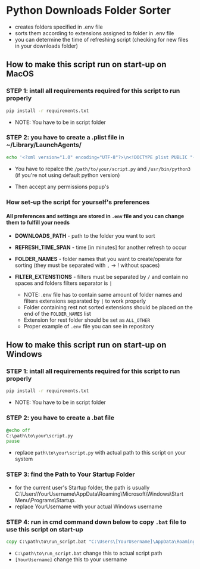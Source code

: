 # Python Downloads Folder Sorter

* creates folders specified in .env file
* sorts them according to extensions assigned to folder in .env file
* you can determine the time of refreshing script (checking for new files in your downloads folder)

## How to make this script run on start-up on MacOS

### STEP 1: intall all requirements required for this script to run properly

```bash
pip install -r requirements.txt
```
* NOTE: You have to be in script folder

### STEP 2: you have to create a .plist file in ~/Library/LaunchAgents/ 

```bash 
echo '<?xml version="1.0" encoding="UTF-8"?>\n<!DOCTYPE plist PUBLIC "-//Apple//DTD PLIST 1.0//EN" "http://www.apple.com/DTDs/PropertyList-1.0.dtd">\n<plist version="1.0">\n<dict>\n    <key>Label</key>\n    <string>com.user.yourscript</string>\n    <key>ProgramArguments</key>\n    <array>\n        <string>/usr/bin/python3</string>\n        <string>/path/to/your/script.py</string>\n    </array>\n    <key>RunAtLoad</key>\n    <true/>\n</dict>\n</plist>' > ~/Library/LaunchAgents/com.user.downloads_filter.plist 
```
* You have to repalce the ```/path/to/your/script.py``` and ```/usr/bin/python3``` (if you're not using default python version)

* Then accept any permissions popup's

### How set-up the script for yourself's preferences

#### All preferences and settings are stored in ```.env``` file and you can change them to fulfill your needs

* **DOWNLOADS_PATH** - path to the folder you want to sort

* **REFRESH_TIME_SPAN** - time [in minutes] for another refresh to occur

* **FOLDER_NAMES** - folder names that you want to create/operate for sorting (they must be separated with ```,``` -> ! without spaces)

* **FILTER_EXTENSTIONS** - filters must be separated by ```/``` and contain no spaces and folders filters separator is ```|```

  * NOTE: .env file has to contain same amount of folder names and filters extensions separated by ```|``` to work properly
  * Folder containing rest not sorted extensions should be placed on the end of the ```FOLDER_NAMES``` list
  * Extension for rest folder should be set as ```ALL_OTHER```
  * Proper example of ```.env``` file you can see in repository

## How to make this script run on start-up on Windows

### STEP 1: intall all requirements required for this script to run properly

```bat
pip install -r requirements.txt
```
* NOTE: You have to be in script folder

### STEP 2: you have to create a .bat file
```bat
@echo off
C:\path\to\your\script.py
pause
```
 * replace ```path\to\your\script.py``` with actual path to this script on your system

### STEP 3: find the Path to Your Startup Folder

* for the current user's Startup folder, the path is usually C:\Users\YourUsername\AppData\Roaming\Microsoft\Windows\Start Menu\Programs\Startup.
* replace YourUsername with your actual Windows username
### STEP 4: run in cmd command down below to copy ```.bat``` file to use this script on start-up 
```bat
copy C:\path\to\run_script.bat "C:\Users\[YourUsername]\AppData\Roaming\Microsoft\Windows\Start Menu\Programs\Startup"
```
* ```C:\path\to\run_script.bat``` change this to actual script path
* ```[YourUsername]``` change this to your username
